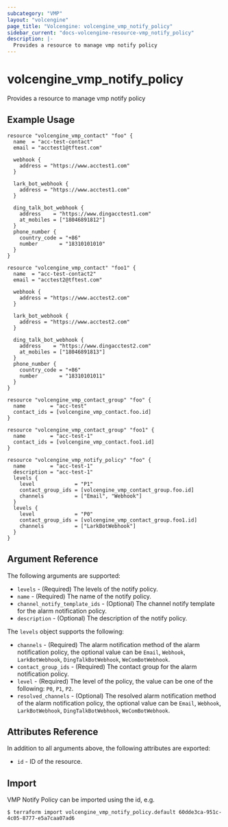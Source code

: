 ```yaml
---
subcategory: "VMP"
layout: "volcengine"
page_title: "Volcengine: volcengine_vmp_notify_policy"
sidebar_current: "docs-volcengine-resource-vmp_notify_policy"
description: |-
  Provides a resource to manage vmp notify policy
---
```

# volcengine_vmp_notify_policy
Provides a resource to manage vmp notify policy
## Example Usage
```hcl
resource "volcengine_vmp_contact" "foo" {
  name  = "acc-test-contact"
  email = "acctest1@tftest.com"

  webhook {
    address = "https://www.acctest1.com"
  }

  lark_bot_webhook {
    address = "https://www.acctest1.com"
  }

  ding_talk_bot_webhook {
    address    = "https://www.dingacctest1.com"
    at_mobiles = ["18046891812"]
  }
  phone_number {
    country_code = "+86"
    number       = "18310101010"
  }
}

resource "volcengine_vmp_contact" "foo1" {
  name  = "acc-test-contact2"
  email = "acctest2@tftest.com"

  webhook {
    address = "https://www.acctest2.com"
  }

  lark_bot_webhook {
    address = "https://www.acctest2.com"
  }

  ding_talk_bot_webhook {
    address    = "https://www.dingacctest2.com"
    at_mobiles = ["18046891813"]
  }
  phone_number {
    country_code = "+86"
    number       = "18310101011"
  }
}

resource "volcengine_vmp_contact_group" "foo" {
  name        = "acc-test"
  contact_ids = [volcengine_vmp_contact.foo.id]
}

resource "volcengine_vmp_contact_group" "foo1" {
  name        = "acc-test-1"
  contact_ids = [volcengine_vmp_contact.foo1.id]
}

resource "volcengine_vmp_notify_policy" "foo" {
  name        = "acc-test-1"
  description = "acc-test-1"
  levels {
    level             = "P1"
    contact_group_ids = [volcengine_vmp_contact_group.foo.id]
    channels          = ["Email", "Webhook"]
  }
  levels {
    level             = "P0"
    contact_group_ids = [volcengine_vmp_contact_group.foo1.id]
    channels          = ["LarkBotWebhook"]
  }
}
```
## Argument Reference
The following arguments are supported:
* `levels` - (Required) The levels of the notify policy.
* `name` - (Required) The name of the notify policy.
* `channel_notify_template_ids` - (Optional) The channel notify template for the alarm notification policy.
* `description` - (Optional) The description of the notify policy.

The `levels` object supports the following:

* `channels` - (Required) The alarm notification method of the alarm notification policy, the optional value can be `Email`, `Webhook`, `LarkBotWebhook`, `DingTalkBotWebhook`, `WeComBotWebhook`.
* `contact_group_ids` - (Required) The contact group for the alarm notification policy.
* `level` - (Required) The level of the policy, the value can be one of the following: `P0`, `P1`, `P2`.
* `resolved_channels` - (Optional) The resolved alarm notification method of the alarm notification policy, the optional value can be `Email`, `Webhook`, `LarkBotWebhook`, `DingTalkBotWebhook`, `WeComBotWebhook`.

## Attributes Reference
In addition to all arguments above, the following attributes are exported:
* `id` - ID of the resource.



## Import
VMP Notify Policy can be imported using the id, e.g.
```
$ terraform import volcengine_vmp_notify_policy.default 60dde3ca-951c-4c05-8777-e5a7caa07ad6
```

